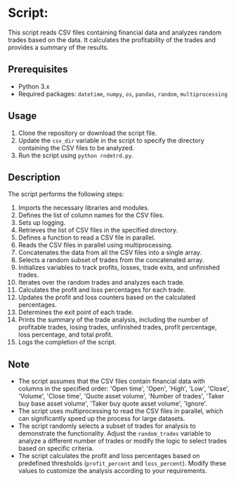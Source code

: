 # Script:

This script reads CSV files containing financial data and analyzes random trades based on the data. It calculates the profitability of the trades and provides a summary of the results.

## Prerequisites

- Python 3.x
- Required packages: `datetime`, `numpy`, `os`, `pandas`, `random`, `multiprocessing`

## Usage

1. Clone the repository or download the script file.
2. Update the `csv_dir` variable in the script to specify the directory containing the CSV files to be analyzed.
3. Run the script using `python rndmtrd.py`.

## Description

The script performs the following steps:

1. Imports the necessary libraries and modules.
2. Defines the list of column names for the CSV files.
3. Sets up logging.
4. Retrieves the list of CSV files in the specified directory.
5. Defines a function to read a CSV file in parallel.
6. Reads the CSV files in parallel using multiprocessing.
7. Concatenates the data from all the CSV files into a single array.
8. Selects a random subset of trades from the concatenated array.
9. Initializes variables to track profits, losses, trade exits, and unfinished trades.
10. Iterates over the random trades and analyzes each trade.
11. Calculates the profit and loss percentages for each trade.
12. Updates the profit and loss counters based on the calculated percentages.
13. Determines the exit point of each trade.
14. Prints the summary of the trade analysis, including the number of profitable trades, losing trades, unfinished trades, profit percentage, loss percentage, and total profit.
15. Logs the completion of the script.

## Note

- The script assumes that the CSV files contain financial data with columns in the specified order: 'Open time', 'Open', 'High', 'Low', 'Close', 'Volume', 'Close time', 'Quote asset volume', 'Number of trades', 'Taker buy base asset volume', 'Taker buy quote asset volume', 'Ignore'.
- The script uses multiprocessing to read the CSV files in parallel, which can significantly speed up the process for large datasets.
- The script randomly selects a subset of trades for analysis to demonstrate the functionality. Adjust the `random_trades` variable to analyze a different number of trades or modify the logic to select trades based on specific criteria.
- The script calculates the profit and loss percentages based on predefined thresholds (`profit_percent` and `loss_percent`). Modify these values to customize the analysis according to your requirements.
